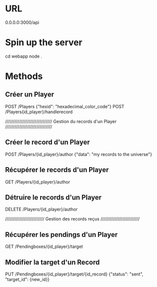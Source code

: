 # URL
0.0.0.0:3000/api



# Spin up the server
cd webapp
node .



# Methods

## Créer un Player
POST /Players {"hexid": "hexadecimal_color_code"}
POST /Players{id_player}/handlerecord


//////////////////////////////
Gestion du records d'un Player
//////////////////////////////

## Créer le record d'un Player
POST /Players/{id_player}/author {"data": "my records to the universe"}

## Récupérer le records d'un Player
GET /Players/{id_player}/author

## Détruire le records d'un Player
DELETE /Players/{id_player}/author


/////////////////////////
Gestion des records reçus
/////////////////////////

## Récupérer les pendings d'un Player
GET /Pendingboxes/{id_player}/target

## Modifier la target d'un Record
PUT /Pendingboxes/{id_player}/target/{id_record} {"status": "sent", "target_id": {new_id}}
